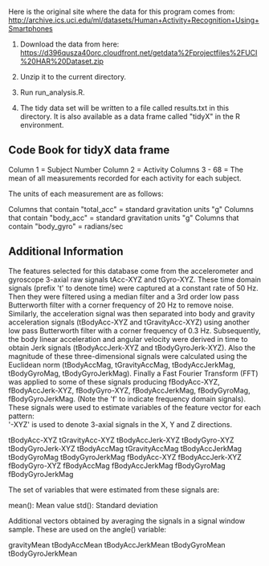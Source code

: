 Here is the original site where the data for this program comes from:
http://archive.ics.uci.edu/ml/datasets/Human+Activity+Recognition+Using+Smartphones

1. Download the data from here:
https://d396qusza40orc.cloudfront.net/getdata%2Fprojectfiles%2FUCI%20HAR%20Dataset.zip

2. Unzip it to the current directory.

3. Run run_analysis.R.

4. The tidy data set will be written to a file called results.txt in this directory. It is also available as a data frame called "tidyX" in the R environment.

## Code Book for tidyX data frame ##
Column 1 = Subject Number
Column 2 = Activity
Columns 3 - 68 = The mean of all measurements recorded for each activity for each subject.

The units of each measurement are as follows:

Columns that contain "total_acc" = standard gravitation units "g"
Columns that contain "body_acc" = standard gravitation units "g"
Columns that contain "body_gyro" = radians/sec

## Additional Information ##
The features selected for this database come from the accelerometer and gyroscope 3-axial raw signals tAcc-XYZ and tGyro-XYZ. These time domain signals (prefix 't' to denote time) were captured at a constant rate of 50 Hz. Then they were filtered using a median filter and a 3rd order low pass Butterworth filter with a corner frequency of 20 Hz to remove noise. Similarly, the acceleration signal was then separated into body and gravity acceleration signals (tBodyAcc-XYZ and tGravityAcc-XYZ) using another low pass Butterworth filter with a corner frequency of 0.3 Hz.
Subsequently, the body linear acceleration and angular velocity were derived in time to obtain Jerk signals (tBodyAccJerk-XYZ and tBodyGyroJerk-XYZ). Also the magnitude of these three-dimensional signals were calculated using the Euclidean norm (tBodyAccMag, tGravityAccMag, tBodyAccJerkMag, tBodyGyroMag, tBodyGyroJerkMag).
Finally a Fast Fourier Transform (FFT) was applied to some of these signals producing fBodyAcc-XYZ, fBodyAccJerk-XYZ, fBodyGyro-XYZ, fBodyAccJerkMag, fBodyGyroMag, fBodyGyroJerkMag. (Note the 'f' to indicate frequency domain signals). 
These signals were used to estimate variables of the feature vector for each pattern:  
'-XYZ' is used to denote 3-axial signals in the X, Y and Z directions.

tBodyAcc-XYZ
tGravityAcc-XYZ
tBodyAccJerk-XYZ
tBodyGyro-XYZ
tBodyGyroJerk-XYZ
tBodyAccMag
tGravityAccMag
tBodyAccJerkMag
tBodyGyroMag
tBodyGyroJerkMag
fBodyAcc-XYZ
fBodyAccJerk-XYZ
fBodyGyro-XYZ
fBodyAccMag
fBodyAccJerkMag
fBodyGyroMag
fBodyGyroJerkMag

The set of variables that were estimated from these signals are: 

mean(): Mean value
std(): Standard deviation

Additional vectors obtained by averaging the signals in a signal window sample. These are used on the angle() variable:

gravityMean
tBodyAccMean
tBodyAccJerkMean
tBodyGyroMean
tBodyGyroJerkMean
